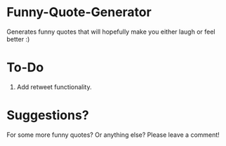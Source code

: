 # Funny-Quote-Generator
Generates funny quotes that will hopefully make you either laugh or feel better :) 

# To-Do
1. Add retweet functionality. 

# Suggestions?
For some more funny quotes? 
Or anything else? Please leave a comment!
